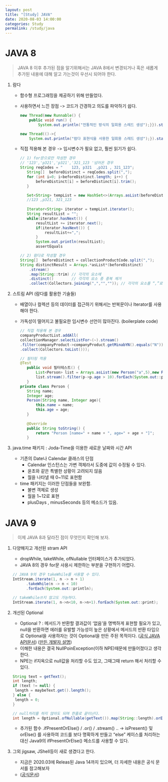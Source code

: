 ```yaml
---
layout: post
title: "[Study] JAVA"
date: 2020-08-03 14:00:00
categories: Study
permalink: /study/java
---
```


# JAVA 8

> JAVA 8 이후 추가된 점을 알기위해서는  JAVA 8에서 변경되거나 혹은 새롭게 추가된 내용에 대해 알고 가는것이 우선시 되어야 한다.

1. 람다

   - 함수형 프로그래밍을 제공하기 위해 만들었다.

   - 사용하면서 느낀 장점 -> 코드가 간경하고 의도를 파악하기 쉽다.

     ```java
     new Thread(new Runnable() {
         public void run() {
             System.out.println("전통적인 방식의 일회용 스레드 생성");}}).start();
     
     new Thread(()->{
         System.out.println("람다 표현식을 사용한 일회용 스레드 생성");}).start();
     ```

   - 직접 적용해 본 경우 -> 임시변수가 필요 없고, 훨씬 읽기가 쉽다.

     ```java
     // 1) for문으로만 작성한 경우
     // '123','p321','p321','321_123 '넘어온 경우
     String reqCodes = "    123, p321  ,p321 , 321_123";
     	String[]  beforeDistinct = reqCodes.split(","); 
     	for (int i=0; i<beforeDistinct.length; i++) {
     		beforeDistinct[i] = beforeDistinct[i].trim();
     	}
     
     	Set<String> tempList = new HashSet<>(Arrays.asList(beforeDistinct)); 
     	//123 ,p321, 321_123	
     	
     	Iterator<String> iterator = tempList.iterator();
     	String resultList = "";
     	while(iterator.hasNext()) {
     		resultList += iterator.next();
     		if(iterator.hasNext()) {
     			resultList+=",";
     		}
     		System.out.println(resultList);
     		assertEquals
     ```

     ```java
     // 2) 람다로 작성할 경우
     String[]  beforeDistinct = collectionProductCode.split(",");
     String distinctResult = Arrays.*asList*(beforeDistinct)
         .stream() 		  
         .map(String::trim) // 각각의 요소에
         .distinct()        // 각각의 요소 중 중복 제거
         .collect(Collectors.joining(",","","")); // 각각의 요소를 “,”로 연결
     ```

2. 스트림 API (람다를 활용한 기술들)

   - 배열이나 컬렉션 등의 데이터를 접근하기 위해서는 반복문이나 Iterator를 사용해야 한다.

   - 가독성이 떨어지고 불필요한 임시변수 선언이 많아진다. (boilerplate code)

     ```java
     // 직접 적용해 본 경우
     companyProductList.addAll(
     collectionManager.selectListFor~(~).stream()
     .filter(companyProduct->companyProduct.getMinabYN().equals("N")) // 미납여부 필터링
     .collect(Collectors.toList()));
     
     // 필터링 적용
     @Test
     	public void 필터테스트() {
     		List<Person> list = Arrays.asList(new Person("a",5),new Person("b",11));
     		list.stream().filter(p->p.age > 10).forEach(System.out::println);
     	}
     private class Person {
     	String name;
     	Integer age;
     	Person(String name, Integer age){
     		this.name = name;
     		this.age = age;
     	}
     	
     	@Override
     	public String toString() {
     		return "Person [name=" + name + ", age=" + age + "]";
     	}
     ```

3. java.time 패키지 : Joda-Time을 이용한 새로운 날짜와 시간 API
   - 기존의 Date나 Calendar 클래스의 단점
     - Calendar 인스턴스는 가변 객체라서 도중에 값이 수정될 수 있다.
     - 윤초와 같은 특별한 상황이 고려되지 않음
     - 월을 나타낼 때 0~11로 표현함
   - time 패키지는 이러한 단점들을 보완함.
     - 불변 객체로 생성
     - 월을 1~12로 표현
     - plusDays , minusSeconds 등의 메소드가 있음.



# JAVA 9

> 이제 JAVA 8과 달라진 점이 무엇인지 확인해 보자.

1. 다양해지고 개선된 stram API

   - dropWhile, takeWhile, ofNullable 인터페이스가 추가되었다.
   - JAVA 8의 경우 for문 사용시 제한하는 부분을 구현하기 어렵다.

   ```java
   // JAVA 9의 경우 takeWhile를 사용할 수 있다.
   IntStream.iterate(1, n -> n + 1)
       	 .takeWhile(n -> n < 10)
       	 .forEach(System.out::println);
   
   // takeWhile쓰지 않고도 가능하다.
   IntStream.iterate(1, n->n<10, n->n+1).forEach(System.out::print);
   ```

2. 개선된 Optional

   - Optional ? : 메서드가 반환할 결과값이 ‘없음’을 명백하게 표현할 필요가 있고, null을 반환하면 에러를 유발할 가능성이 높은 상황에서 메서드의 반환 타입으로 Optional을 사용하자는 것이 Optional을 만든 주된 목적이다. ([공식 JAVA API문서](https://docs.oracle.com/javase/9/docs/api/java/util/Optional.html)) ([만든 개발자 설명](<https://stackoverflow.com/questions/26327957/should-java-8-getters-return-optional-type/26328555#26328555>)) 
   - 이해한 내용은 결국 NullPoinException(이하 NPE)때문에 만들어졌다고 생각한다.
   - NPE는 if지옥으로 null값을 처리할 수도 있고, 그때그때 return 해서 처리할 수 있다.

   ```java
   String text = getText();
   int length;
   if (text != null) {
   	length = maybeText.get().length();
   } else {
   	length = 0;
   }
   
   // null처리를 하지 않아도 되며 한줄로 끝이난다.
   int length = Optional.ofNullable(getText()).map(String::length).orElse(0);
   ```

   - 추가된 함수 .ifPresentOrElse() / .or() / .stream() .. -> isPresent() 및orElse() 를 사용하여 코드를 보다 명확하게 만들고 “else” 케이스를 처리하는 대신 Java9의 ifPresentOrElse() 메소드를 사용할 수 있다.

3. 그외 jigsaw, JShell등이 새로 생겼다고 한다.

   - 지금은 2020.03에 Releas된 Java 14까지 있으며, 더 자세한 내용은 공식 문서를 참고해보자
   - ([공식문서](<https://www.oracle.com/java/technologies/javase-downloads.html#JDK14>))